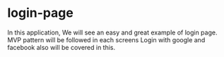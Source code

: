 # login-page
In this application, We will see an easy and great example of login page.
MVP pattern will be followed in each screens
Login with google and facebook also will be covered in this.
